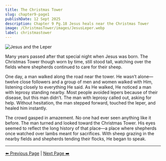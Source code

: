 ```yaml
---
title: The Christmas Tower
slug: chapter9-page1
publishDate: 12 Sept 2025
description: Chapter 9 Pg.18 Jesus heals near the Christmas Tower
image: /ChristmasTower/images/JesusLeper.webp
label: christmastower
---
```


![Jesus and the Leper](/ChristmasTower/images/JesusLeper.webp)

Many years passed after that special night when Jesus was born. The Christmas Tower though worn by time, still stood tall, watching over the fields where shepherds continued to care for their sheep.

One day, a man walked along the road near the tower. He wasn’t alone—twelve close followers and a group of men and women walked with Him, listening closely to everything He said. As He walked, He noticed a man with leprosy standing nearby. Most people avoided lepers because of their disease, but this man didn’t. The man with leprosy called out, asking for help. Without hesitation, the man stepped forward, touched the leper, and healed him instantly.

The crowd gasped in amazement. No one had ever seen anything like it before. The man turned and looked toward the Christmas Tower. His eyes seemed to reflect the long history of that place—a place where shepherds once watched over lambs meant for sacrifices. With sheep grazing in the nearby fields and shepherds tending their flocks, He began to speak.

---

[⬅️ Previous Page](/ChristmasTower/blog/chapter8-page2) | [Next Page ➡️](/ChristmasTower/blog/chapter9-page2)
